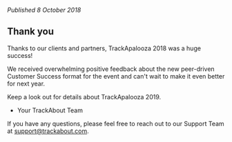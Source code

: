 *Published 8 October 2018*

## Thank you

Thanks to our clients and partners, TrackApalooza 2018 was a huge success!  
  
We received overwhelming positive feedback about the new peer-driven Customer Success format for the event and can't wait to make it even better for next year.  

Keep a look out for details about TrackApalooza 2019.
- Your TrackAbout Team
  
If you have any questions, please feel free to reach out to our Support Team at <a href="mailto:support@trackabout.com">support@trackabout.com</a>.
